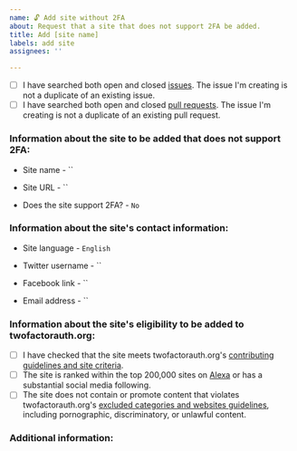```yaml
---
name: 🔓 Add site without 2FA
about: Request that a site that does not support 2FA be added.
title: Add [site name]
labels: add site
assignees: ''

---
```


<!-- Before submitting this issue, please update the title to include the name of the site to be added.
Submit a single issue for each site to be added.
Check both boxes below before submitting your issue to verify that you have already checked for duplicate issues and pull requests relating to your request. -->

- [ ] I have searched both open and closed [issues](https://github.com/2factorauth/twofactorauth/issues). The issue I'm creating is not a duplicate of an existing issue.
- [ ] I have searched both open and closed [pull requests](https://github.com/2factorauth/twofactorauth/pulls). The issue I'm creating is not a duplicate of an existing pull request.

### Information about the site to be added that does not support 2FA: ###
<!-- Official name of the site -->
* Site name - ``

<!-- Link to the main page -->
* Site URL - ``

* Does the site support 2FA? - `No`

### Information about the site's contact information: ###
<!-- This information is used to allow those visiting twofactorauth.org to contact the owner of the site and request that 2FA be supported.
Leave any fields that do not have contact information blank. -->

<!-- Language of the site.
This information is used to translate the Tweet and email subject sent to the listed contact information.
It defaults to English unless otherwise specified.
List the language used for the site's Twitter and support email address. -->
* Site language - `English`

<!-- Twitter username of the site -->
* Twitter username - ``

<!-- Facebook page link for the site -->
* Facebook link - ``

<!-- Support email address for the site -->
* Email address - ``

### Information about the site's eligibility to be added to twofactorauth.org: ###
<!-- Check each box below to verify that the site meets our requirements for being listed.
If a site does not meet any of these requirements, feel free to continue your issue submission.
Leave any unmet requirements unchecked, and add any additional information or questions in the "Additional information" section below. -->

- [ ] I have checked that the site meets twofactorauth.org's [contributing guidelines and site criteria](https://github.com/2factorauth/twofactorauth/blob/master/CONTRIBUTING.md).
- [ ] The site is ranked within the top 200,000 sites on [Alexa](https://www.alexa.com/siteinfo/) or has a substantial social media following.
- [ ] The site does not contain or promote content that violates twofactorauth.org's [excluded categories and websites guidelines](https://github.com/2factorauth/twofactorauth/blob/master/EXCLUSION.md), including pornographic, discriminatory, or unlawful content.

### Additional information: ###
<!-- If you have any additional information to provide, please do so below. -->
